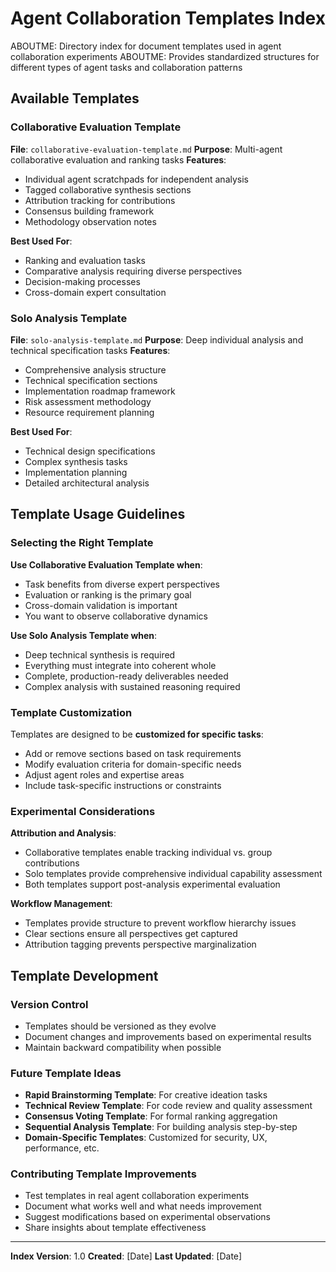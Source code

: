 # Agent Collaboration Templates Index

ABOUTME: Directory index for document templates used in agent collaboration experiments
ABOUTME: Provides standardized structures for different types of agent tasks and collaboration patterns

## Available Templates

### Collaborative Evaluation Template
**File**: `collaborative-evaluation-template.md`
**Purpose**: Multi-agent collaborative evaluation and ranking tasks
**Features**: 
- Individual agent scratchpads for independent analysis
- Tagged collaborative synthesis sections
- Attribution tracking for contributions
- Consensus building framework
- Methodology observation notes

**Best Used For**:
- Ranking and evaluation tasks
- Comparative analysis requiring diverse perspectives
- Decision-making processes
- Cross-domain expert consultation

### Solo Analysis Template  
**File**: `solo-analysis-template.md`
**Purpose**: Deep individual analysis and technical specification tasks
**Features**:
- Comprehensive analysis structure
- Technical specification sections
- Implementation roadmap framework
- Risk assessment methodology
- Resource requirement planning

**Best Used For**:
- Technical design specifications
- Complex synthesis tasks
- Implementation planning
- Detailed architectural analysis

## Template Usage Guidelines

### Selecting the Right Template

**Use Collaborative Evaluation Template when**:
- Task benefits from diverse expert perspectives
- Evaluation or ranking is the primary goal
- Cross-domain validation is important
- You want to observe collaborative dynamics

**Use Solo Analysis Template when**:
- Deep technical synthesis is required
- Everything must integrate into coherent whole
- Complete, production-ready deliverables needed
- Complex analysis with sustained reasoning required

### Template Customization

Templates are designed to be **customized for specific tasks**:
- Add or remove sections based on task requirements
- Modify evaluation criteria for domain-specific needs
- Adjust agent roles and expertise areas
- Include task-specific instructions or constraints

### Experimental Considerations

**Attribution and Analysis**:
- Collaborative templates enable tracking individual vs. group contributions
- Solo templates provide comprehensive individual capability assessment
- Both templates support post-analysis experimental evaluation

**Workflow Management**:
- Templates provide structure to prevent workflow hierarchy issues
- Clear sections ensure all perspectives get captured
- Attribution tagging prevents perspective marginalization

## Template Development

### Version Control
- Templates should be versioned as they evolve
- Document changes and improvements based on experimental results
- Maintain backward compatibility when possible

### Future Template Ideas
- **Rapid Brainstorming Template**: For creative ideation tasks
- **Technical Review Template**: For code review and quality assessment  
- **Consensus Voting Template**: For formal ranking aggregation
- **Sequential Analysis Template**: For building analysis step-by-step
- **Domain-Specific Templates**: Customized for security, UX, performance, etc.

### Contributing Template Improvements
- Test templates in real agent collaboration experiments
- Document what works well and what needs improvement
- Suggest modifications based on experimental observations
- Share insights about template effectiveness

---

**Index Version**: 1.0
**Created**: [Date]
**Last Updated**: [Date]